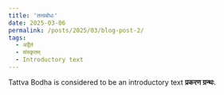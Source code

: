 ```yaml
---
title: 'तत्वबोधः'
date: 2025-03-06
permalink: /posts/2025/03/blog-post-2/
tags:
  - अद्वैतं  
  - संस्कृतम्  
  - Introductory text
---
```

Tattva Bodha is considered to be an introductory text **प्रकरण ग्रन्थः**. 
